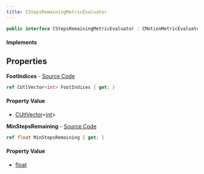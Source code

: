 ```yaml
---
title: CStepsRemainingMetricEvaluator
---
```


```csharp
public interface CStepsRemainingMetricEvaluator : CMotionMetricEvaluator, ISchemaClass<CMotionMetricEvaluator>, ISchemaClass<CStepsRemainingMetricEvaluator>, ISchemaField, ISchemaClass, INativeHandle
```

#### Implements

## Properties

**FootIndices** - [Source Code](https://github.com/swiftly-solution/swiftlys2/blob/main/managed/src/SwiftlyS2.Generated/Schemas/Interfaces/CStepsRemainingMetricEvaluator.cs#L16)

```csharp
ref CUtlVector<int> FootIndices { get; }
```

#### Property Value

- [CUtlVector](/docs/api/shared/natives/cutlvector-1)<[int](https://learn.microsoft.com/dotnet/api/system.int32)>

**MinStepsRemaining** - [Source Code](https://github.com/swiftly-solution/swiftlys2/blob/main/managed/src/SwiftlyS2.Generated/Schemas/Interfaces/CStepsRemainingMetricEvaluator.cs#L18)

```csharp
ref float MinStepsRemaining { get; }
```

#### Property Value

- [float](https://learn.microsoft.com/dotnet/api/system.single)

